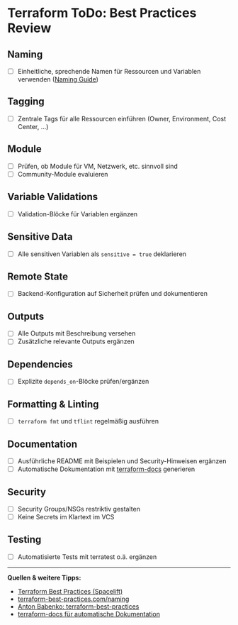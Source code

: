 # Terraform ToDo: Best Practices Review

## Naming
- [ ] Einheitliche, sprechende Namen für Ressourcen und Variablen verwenden ([Naming Guide](https://www.terraform-best-practices.com/naming))

## Tagging
- [ ] Zentrale Tags für alle Ressourcen einführen (Owner, Environment, Cost Center, ...)

## Module
- [ ] Prüfen, ob Module für VM, Netzwerk, etc. sinnvoll sind
- [ ] Community-Module evaluieren

## Variable Validations
- [ ] Validation-Blöcke für Variablen ergänzen

## Sensitive Data
- [ ] Alle sensitiven Variablen als `sensitive = true` deklarieren

## Remote State
- [ ] Backend-Konfiguration auf Sicherheit prüfen und dokumentieren

## Outputs
- [ ] Alle Outputs mit Beschreibung versehen
- [ ] Zusätzliche relevante Outputs ergänzen

## Dependencies
- [ ] Explizite `depends_on`-Blöcke prüfen/ergänzen

## Formatting & Linting
- [ ] `terraform fmt` und `tflint` regelmäßig ausführen

## Documentation
- [ ] Ausführliche README mit Beispielen und Security-Hinweisen ergänzen
- [ ] Automatische Dokumentation mit [terraform-docs](https://github.com/terraform-docs/terraform-docs) generieren

## Security
- [ ] Security Groups/NSGs restriktiv gestalten
- [ ] Keine Secrets im Klartext im VCS

## Testing
- [ ] Automatisierte Tests mit terratest o.ä. ergänzen

---

**Quellen & weitere Tipps:**
- [Terraform Best Practices (Spacelift)](https://spacelift.io/blog/terraform-best-practices)
- [terraform-best-practices.com/naming](https://www.terraform-best-practices.com/naming)
- [Anton Babenko: terraform-best-practices](https://github.com/antonbabenko/terraform-best-practices/blob/master/todo.md)
- [terraform-docs für automatische Dokumentation](https://github.com/terraform-docs/terraform-docs)
